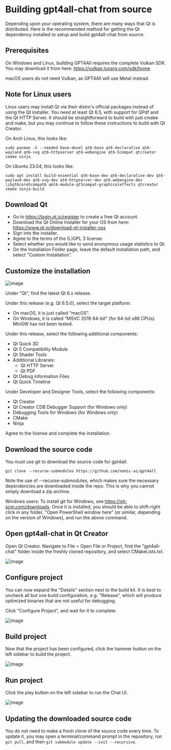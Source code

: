 # Building gpt4all-chat from source

Depending upon your operating system, there are many ways that Qt is distributed. 
Here is the recommended method for getting the Qt dependency installed to setup and build 
gpt4all-chat from source.

## Prerequisites

On Windows and Linux, building GPT4All requires the complete Vulkan SDK. You may download it from here: https://vulkan.lunarg.com/sdk/home

macOS users do not need Vulkan, as GPT4All will use Metal instead.

## Note for Linux users

Linux users may install Qt via their distro's official packages instead of using the Qt installer. You need at least Qt 6.5, with support for QPdf and the Qt HTTP Server. It should be straightforward to build with just cmake and make, but you may continue to follow these instructions to build with Qt Creator.

On Arch Linux, this looks like:
```
sudo pacman -S --needed base-devel qt6-base qt6-declarative qt6-wayland qt6-svg qt6-httpserver qt6-webengine qt6-5compat qtcreator cmake ninja
```

On Ubuntu 23.04, this looks like:
```
sudo apt install build-essential qt6-base-dev qt6-declarative-dev qt6-wayland-dev qt6-svg-dev qt6-httpserver-dev qt6-webengine-dev libqt6core5compat6 qml6-module-qt5compat-graphicaleffects qtcreator cmake ninja-build
```

## Download Qt

- Go to https://login.qt.io/register to create a free Qt account.
- Download the Qt Online Installer for your OS from here: https://www.qt.io/download-qt-installer-oss
- Sign into the installer.
- Agree to the terms of the (L)GPL 3 license.
- Select whether you would like to send anonymous usage statistics to Qt.
- On the Installation Folder page, leave the default installation path, and select "Custom Installation".

## Customize the installation

![image](https://github.com/nomic-ai/gpt4all-chat/assets/10168/c6e999e5-cc8a-4dfc-8065-b59139e8c7ae)

Under "Qt", find the latest Qt 6.x release.

Under this release (e.g. Qt 6.5.0), select the target platform:
- On macOS, it is just called "macOS".
- On Windows, it is called "MSVC 2019 64-bit" (for 64-bit x86 CPUs). MinGW has not been tested.

Under this release, select the following additional components:
- Qt Quick 3D
- Qt 5 Compatibility Module
- Qt Shader Tools
- Additional Libraries:
  - Qt HTTP Server
  - Qt PDF
- Qt Debug information Files
- Qt Quick Timeline

Under Developer and Designer Tools, select the following components:
- Qt Creator
- Qt Creator CDB Debugger Support (for Windows only)
- Debugging Tools for Windows (for Windows only)
- CMake
- Ninja

Agree to the license and complete the installation.

## Download the source code

You must use git to download the source code for gpt4all:
```
git clone --recurse-submodules https://github.com/nomic-ai/gpt4all
```

Note the use of --recurse-submodules, which makes sure the necessary dependencies are downloaded inside the repo. This is why you cannot simply download a zip archive.

Windows users: To install git for Windows, see https://git-scm.com/downloads. Once it is installed, you should be able to shift-right click in any folder, "Open PowerShell window here" (or similar, depending on the version of Windows), and run the above command.

## Open gpt4all-chat in Qt Creator

Open Qt Creator. Navigate to File > Open File or Project, find the "gpt4all-chat" folder inside the freshly cloned repository, and select CMakeLists.txt.

![image](https://github.com/nomic-ai/gpt4all-chat/assets/10168/3d3e2743-2a1d-43d6-9e55-62f7f4306de7)

## Configure project

You can now expand the "Details" section next to the build kit. It is best to uncheck all but one build configuration, e.g. "Release", which will produce optimized binaries that are not useful for debugging.

Click "Configure Project", and wait for it to complete.

![image](https://github.com/nomic-ai/gpt4all-chat/assets/10168/44d5aafb-a95d-434b-ba2a-a3138c0e49a0)

## Build project

Now that the project has been configured, click the hammer button on the left sidebar to build the project.

![image](https://github.com/nomic-ai/gpt4all-chat/assets/10168/43cd7b42-32f0-4efa-9612-d51f85637103)

## Run project

Click the play button on the left sidebar to run the Chat UI.

![image](https://github.com/nomic-ai/gpt4all-chat/assets/10168/611ea795-bdcd-4feb-a466-eb1c2e936e7e)

## Updating the downloaded source code

You do not need to make a fresh clone of the source code every time. To update it, you may open a terminal/command prompt in the repository, run `git pull`, and then `git submodule update --init --recursive`.
